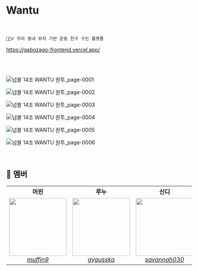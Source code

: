 #  Wantu 

<br>

    ⛹🏻‍♂️ 우리 동네 위치 기반 운동 친구 구인 플랫폼 
    
https://gabozago-frontend.vercel.app/

<br>
<br>

![넘블 14조  WANTU 원투_page-0001](https://user-images.githubusercontent.com/61671343/206655000-e48e02f0-e79b-47a2-a241-bd8b6c9a1513.jpg)

![넘블 14조  WANTU 원투_page-0002](https://user-images.githubusercontent.com/61671343/206655022-46c2b88f-e101-4b5c-aa6f-1bdcc1508565.jpg)

![넘블 14조  WANTU 원투_page-0003](https://user-images.githubusercontent.com/61671343/206655182-ba7b7683-92bb-4d4f-9551-ff092764591d.jpg)

![넘블 14조  WANTU 원투_page-0004](https://user-images.githubusercontent.com/61671343/206655526-8e481de8-f9fc-4e4c-8d72-c05ab0d3cee8.jpg)

![넘블 14조  WANTU 원투_page-0005](https://user-images.githubusercontent.com/61671343/206655444-ece00ed9-c388-4d1a-9e3d-b0b3fd63bab4.jpg)

![넘블 14조  WANTU 원투_page-0006](https://user-images.githubusercontent.com/61671343/206655470-ac97ff12-a4c5-429e-b6d6-3f44a278e40f.jpg)

<br>

## 🐥 멤버

<table>
    <tr align="center">
        <td><B>머핀<B></td>
        <td><B>루누<B></td>
        <td><B>신디<B></td>
        <td><B>케이트<B></td>
        <td><B>아무무<B></td>
    </tr>
    <tr align="center">
        <td>
            <img width=156 src="https://user-images.githubusercontent.com/61671343/205918152-ec9bc19b-4742-44d0-9f9c-fc55b57b1ded.jpeg">
            <br>
            <a href="https://github.com/muffin9"><I>muffin9</I></a>
        </td>
        <td>
            <img width=156 src="https://user-images.githubusercontent.com/61671343/205918369-1807e7bc-b37b-421f-bf3f-8bb3b503d049.jpeg">
            <br>
            <a href="https://github.com/gygusska"><I>gygusska</I></a>
        </td>
        <td>
            <img width=156 src="https://user-images.githubusercontent.com/61671343/204854017-85c86380-1230-447a-98e2-4c6b88605ce8.jpeg">
            <br>
            <a href="https://github.com/savannah030"><I>savannah030</I></a>
        </td>
        <td>
            <img width=156 src="https://user-images.githubusercontent.com/61671343/204853968-2f765023-62e4-4b2c-844e-b01206aad772.jpeg">
            <br>
            <a href="https://github.com/KATEKEITH"><I>KATEKEITH</I></a>
        </td>
        <td>
            <img width=156 src="https://user-images.githubusercontent.com/61671343/204853877-60f8da69-0361-438c-9030-92c0afa5b355.jpeg">
            <br>
            <a href="https://github.com/kwanok"><I>kwanok</I></a>
        </td>
    </tr>
</table>

<br>
<br>

